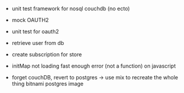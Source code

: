 - unit test framework for nosql couchdb (no ecto)
- mock OAUTH2
- unit test for oauth2


- retrieve user from db
- create subscription for store

- initMap not loading fast enough error (not a function) on javascript

- forget couchDB, revert to postgres -> use mix to recreate the whole thing
bitnami postgres image
